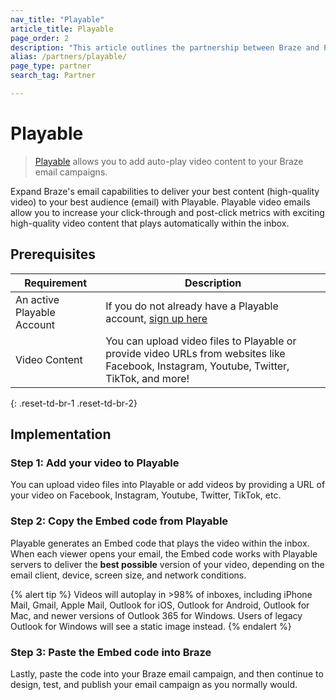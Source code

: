 ```yaml
---
nav_title: "Playable"
article_title: Playable
page_order: 2
description: "This article outlines the partnership between Braze and Playable, a video platform that allows you to add video content to your Braze email campaigns."
alias: /partners/playable/
page_type: partner
search_tag: Partner

---
```


# Playable

> [Playable][1] allows you to add auto-play video content to your Braze email campaigns.

Expand Braze's email capabilities to deliver your best content (high-quality video) to your best audience (email) with Playable. Playable video emails allow you to increase your click-through and post-click metrics with exciting high-quality video content that plays automatically within the inbox.

## Prerequisites

Requirement | Description
----------- | -----
An active Playable Account | If you do not already have a Playable account, [sign up here][signup]
Video Content | You can upload video files to Playable or provide video URLs from websites like Facebook, Instagram, Youtube, Twitter, TikTok, and more!
{: .reset-td-br-1 .reset-td-br-2}

## Implementation

### Step 1: Add your video to Playable

You can upload video files into Playable or add videos by providing a URL of your video on Facebook, Instagram, Youtube, Twitter, TikTok, etc.

### Step 2: Copy the Embed code from Playable

Playable generates an Embed code that plays the video within the inbox. When each viewer opens your email, the Embed code works with Playable servers to deliver the __best possible__ version of your video, depending on the email client, device, screen size, and network conditions.

{% alert tip %}
Videos will autoplay in >98% of inboxes, including iPhone Mail, Gmail, Apple Mail, Outlook for iOS, Outlook for Android, Outlook for Mac, and newer versions of Outlook 365 for Windows.
Users of legacy Outlook for Windows will see a static image instead.
{% endalert %}

### Step 3: Paste the Embed code into Braze

Lastly, paste the code into your Braze email campaign, and then continue to design, test, and publish your email campaign as you normally would.

[1]: https://playable.video
[signup]: https://signup.playable.video